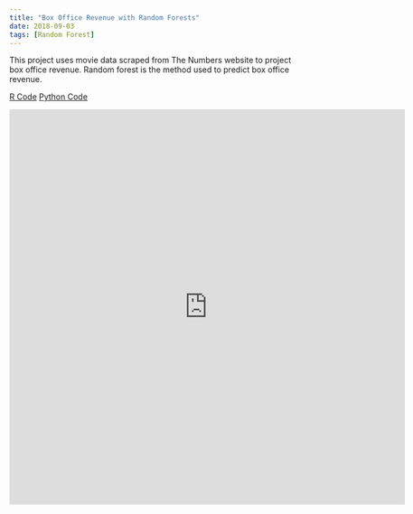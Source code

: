 ```yaml
---
title: "Box Office Revenue with Random Forests"
date: 2018-09-03
tags: [Random Forest]
---
```


This project uses movie data scraped from The Numbers website to project box office revenue. Random forest is the method used to predict box office revenue.  

[R Code](https://jmmerrell.github.io/movie_random_forest/final_project.R)
[Python Code](https://jmmerrell.github.io/movie_random_forest/movie_project.py)

<embed src="https://jmmerrell.github.io/movie_random_forest/final_project.pdf#zoom=85" width="700" height="700"  type="application/pdf" />
